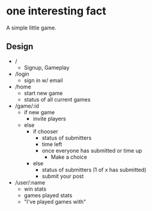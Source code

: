 # one interesting fact

A simple little game.

## Design

 * /
   * Signup, Gameplay
 * /login
   * sign in w/ email
 * /home
   * start new game
   * status of all current games
 * /game/:id
   * if new game
     * invite players
   * else
     * if chooser
       * status of submitters
       * time left
       * once everyone has submitted or time up
         * Make a choice 
     * else
       * status of submitters (1 of x has submitted)
       * submit your post
  * /user/:name
    * win stats
    * games played stats
    * "I've played games with"


